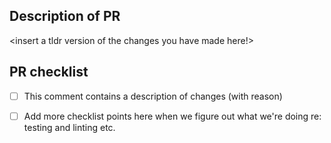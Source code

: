 ## Description of PR

<insert a tldr version of the changes you have made here!>


## PR checklist
 - [ ] This comment contains a description of changes (with reason)
 - [ ] Add more checklist points here when we figure out what we're doing re: testing and linting etc.

